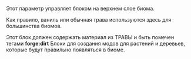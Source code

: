 Этот параметр управляет блоком на верхнем слое биома. 

Как правило, ваниль или обычная трава используются здесь для большинства биомов.

Этот блок должен содержать материал из ТРАВЫ и быть помечен тегами <b>forge:dirt</b> Блоки 
для создания модов для растений и деревьев, которые будут правильно появляться в биоме.